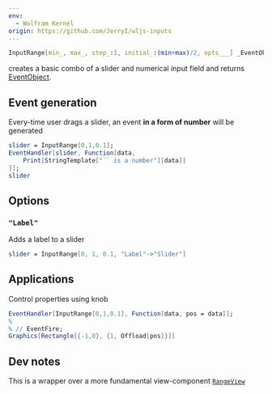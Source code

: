 ```yaml
---
env:
  - Wolfram Kernel
origin: https://github.com/JerryI/wljs-inputs
---
```

```mathematica
InputRange[min_, max_, step_:1, initial_:(min+max)/2, opts___] _EventObject
```
creates a basic combo of a slider and numerical input field and returns [EventObject](../Events/EventObject.md).

## Event generation
Every-time user drags a slider, an event __in a form of number__ will be generated
```mathematica
slider = InputRange[0,1,0.1];
EventHandler[slider, Function[data,
	Print[StringTemplate["`` is a number"][data]]
]];
slider
```




## Options
### `"Label"`
Adds a label to a slider

```mathematica
slider = InputRange[0, 1, 0.1, "Label"->"Slider"]
```



## Applications
Control properties using knob

```mathematica
EventHandler[InputRange[0,1,0.1], Function[data, pos = data]];
% 
% // EventFire;
Graphics[Rectangle[{-1,0}, {1, Offload[pos]}]]
```



## Dev notes
This is a wrapper over a more fundamental view-component [`RangeView`](RangeView.md)